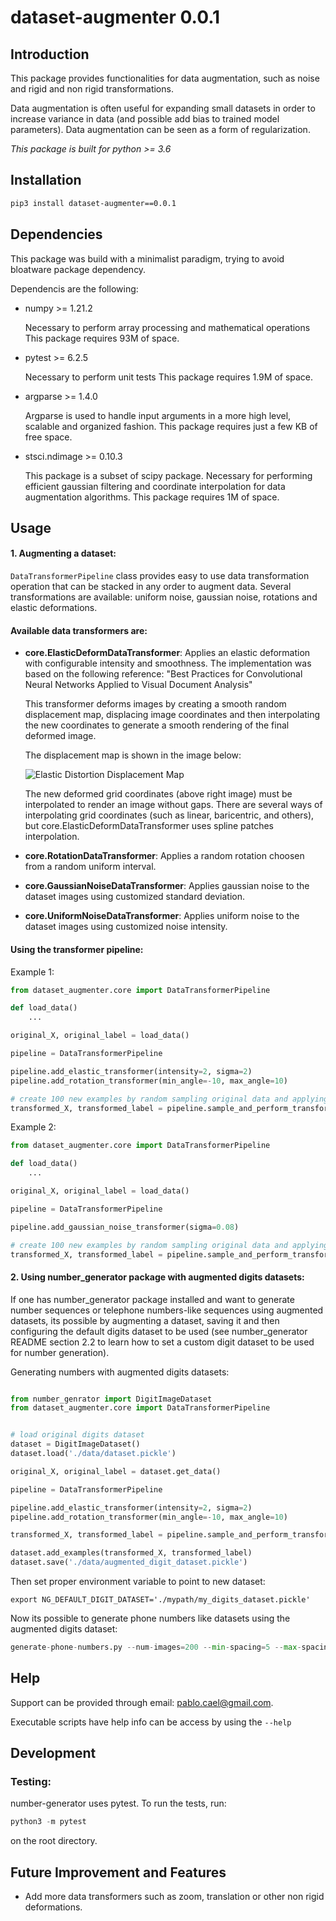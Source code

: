 
# dataset-augmenter 0.0.1

Introduction
----------------------

This package provides functionalities for data augmentation, such as noise and rigid and non rigid transformations.

Data augmentation is often useful for expanding small datasets in order to increase variance in data (and possible add bias to trained model parameters). Data augmentation can be seen as a form of regularization.

*This package is built for python >= 3.6*

Installation
----------------------
```bash
pip3 install dataset-augmenter==0.0.1
```


Dependencies
----------------------

This package was build with a minimalist paradigm, trying to avoid bloatware package dependency.

Dependencis are the following:

- numpy >= 1.21.2

	Necessary to perform array processing and mathematical operations
 	This package requires 93M of space.
 
- pytest >= 6.2.5
	
	Necessary to perform unit tests
	This package requires 1.9M of space.
	
- argparse >= 1.4.0

	Argparse is used to handle input arguments in a more high level, scalable and organized fashion.
	This package requires just a few KB of free space.
	
- stsci.ndimage >= 0.10.3

	This package is a subset of scipy package.
	Necessary for performing efficient gaussian filtering and coordinate interpolation for data augmentation algorithms.
	This package requires 1M of space.


Usage
----------------------

#### 1. Augmenting a dataset:


```DataTransformerPipeline``` class provides easy to use data transformation operation that can be stacked in any order to augment data.
Several transformations are available: uniform noise, gaussian noise, rotations and elastic deformations.

#### Available data transformers are:
	
- **core.ElasticDeformDataTransformer**:
	Applies an elastic deformation with configurable intensity and smoothness. The implementation was based on the following reference:
	"Best Practices for Convolutional Neural Networks Applied to Visual Document Analysis"
	
	This transformer deforms images by creating a smooth random displacement map, displacing image coordinates and then
	interpolating the new coordinates to generate a smooth rendering of the final deformed image. 
	
	The displacement map is shown in the image below:
	
	![](./doc-images/elastic-distortions.pbm "Elastic Distortion Displacement Map")
	
	The new deformed grid coordinates (above right image) must be interpolated to render an image without gaps. There are several ways of interpolating grid coordinates (such as linear, baricentric, and others), but core.ElasticDeformDataTransformer uses spline patches interpolation.
	
- **core.RotationDataTransformer**:
	Applies a random rotation choosen from a random uniform interval.
	
- **core.GaussianNoiseDataTransformer**:
	Applies gaussian noise to the dataset images using customized standard deviation.
	
- **core.UniformNoiseDataTransformer**:
	Applies uniform noise to the dataset images using customized noise intensity.

#### Using the transformer pipeline:
	
Example 1:

```py
from dataset_augmenter.core import DataTransformerPipeline

def load_data()
	...

original_X, original_label = load_data()

pipeline = DataTransformerPipeline

pipeline.add_elastic_transformer(intensity=2, sigma=2)
pipeline.add_rotation_transformer(min_angle=-10, max_angle=10)

# create 100 new examples by random sampling original data and applying elastic transformation -> rotation.
transformed_X, transformed_label = pipeline.sample_and_perform_transformation(100, original_X, original_label)

```

	
Example 2:

```py
from dataset_augmenter.core import DataTransformerPipeline

def load_data()
	...

original_X, original_label = load_data()

pipeline = DataTransformerPipeline

pipeline.add_gaussian_noise_transformer(sigma=0.08)

# create 100 new examples by random sampling original data and applying gaussian noise.
transformed_X, transformed_label = pipeline.sample_and_perform_transformation(100, original_X, original_label)
```

#### 2. Using number\_generator package with augmented digits datasets:

If one has number\_generator package installed and want to generate number sequences or telephone numbers-like sequences using augmented datasets, its possible by augmenting a dataset, saving it and then configuring the default digits dataset to be used (see number\_generator README section 2.2 to learn how to set a custom digit dataset to be used for number generation).

Generating numbers with augmented digits datasets:

```py

from number_genrator import DigitImageDataset
from dataset_augmenter.core import DataTransformerPipeline


# load original digits dataset 
dataset = DigitImageDataset()
dataset.load('./data/dataset.pickle')

original_X, original_label = dataset.get_data()

pipeline = DataTransformerPipeline

pipeline.add_elastic_transformer(intensity=2, sigma=2)
pipeline.add_rotation_transformer(min_angle=-10, max_angle=10)

transformed_X, transformed_label = pipeline.sample_and_perform_transformation(100, original_X, original_label)

dataset.add_examples(transformed_X, transformed_label)
dataset.save('./data/augmented_digit_dataset.pickle')

```

Then set proper environment variable to point to new dataset:

```console
export NG_DEFAULT_DIGIT_DATASET='./mypath/my_digits_dataset.pickle'
```

Now its possible to generate phone numbers like datasets using the augmented digits dataset:

```py
generate-phone-numbers.py --num-images=200 --min-spacing=5 --max-spacing=10 --image-width=100 --output-path=./
```

Help
----------------------

Support can be provided through email: pablo.cael@gmail.com.

Executable scripts have help info can be access by using the ```--help``` 

Development
----------------------

###  Testing:

number-generator uses pytest. To run the tests, run:

```py
python3 -m pytest
```

on the root directory.


Future Improvement and Features
----------------------

- Add more data transformers such as zoom, translation or other non rigid deformations.
